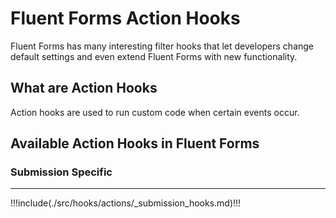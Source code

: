 # Fluent Forms Action Hooks

<Badge type="tip" vertical="top" text="FluentForms Core" /> <Badge type="warning" vertical="top" text="Intermediate" />

Fluent Forms has many interesting filter hooks that let developers change default settings and even extend Fluent Forms with
new functionality.

## What are Action Hooks

Action hooks are used to run custom code when certain events occur.
 
## Available Action Hooks in Fluent Forms
 
### Submission Specific
<hr />

!!!include(./src/hooks/actions/_submission_hooks.md)!!!
 
